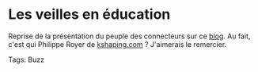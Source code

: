 # Les veilles en éducation

Reprise de la présentation du peuple des connecteurs sur ce [blog](http://veillepedagogique.blog.lemonde.fr/veillepedagogique/2006/03/le_peuple_des_c.html). Au fait, c'est qui Philippe Royer de [kshaping.com](http://www.kshaping.com/) ? J'aimerais le remercier.

Tags: Buzz